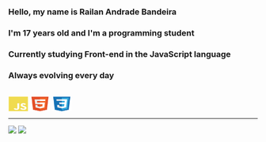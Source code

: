 ### Hello, my name is Railan Andrade Bandeira ##
### I'm 17 years old and I'm a programming student 
### Currently studying Front-end in the JavaScript language 
### Always evolving every day
<div style="display: inline_block"><br>
  <img align="center" alt="Railan-Js" height="30" width="40" src="https://raw.githubusercontent.com/devicons/devicon/master/icons/javascript/javascript-plain.svg">
  <img align="center" alt="Railan-HTML" height="30" width="40" src="https://raw.githubusercontent.com/devicons/devicon/master/icons/html5/html5-original.svg">
  <img align="center" alt="Railan-CSS" height="30" width="40" src="https://raw.githubusercontent.com/devicons/devicon/master/icons/css3/css3-original.svg">  
  </br>
  <hr>
  </div>
  <div>
  <a href = "mailto:railanbandeira2580@gmail.com"><img src="https://img.shields.io/badge/Gmail-D14836?style=for-the-badge&logo=gmail&logoColor=white" target="_blank"></a>
  <a href= "https://www.linkedin.com/in/railan-andrade-bandeira-ba28822b6" target="_blank"><img src="https://img.shields.io/badge/-LinkedIn-%230077B5?style=for-the-badge&logo=linkedin&logoColor=white" target="_blank"></a>
  </div>
  </div>
          
  
        
      
          
          

